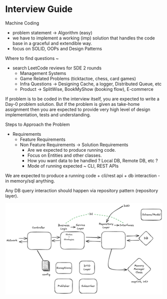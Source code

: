 # Interview Guide

Machine Coding

- problem statement -> Algorithm (easy)
- we have to implement a working (imp) solution that handles the code base in a graceful and extendible way.
- focus on SOLID, OOPs and Design Patterns

Where to find questions ~ 

- search LeetCode reviews for SDE 2 rounds
    - Management Systems
    - Game Related Problems (ticktactoe, chess, card games)
    - Infra Questions -> Designing Cache, a logger, Distributed Queue, etc
    - Product -> SplitWise, BookMyShow (booking flow), E-commerce

If problem is to be coded in the interview itself, you are expected to write a Day-0 problem solution. 
But if the problem is given as take-home assignment then you are expected to provide very high level of design implementation, tests and understanding.

Steps to Approach the Problem

- Requirements
    - Feature Requirements
    - Non Feature Requirements -> Solution Requirements
        - Are we expected to produce running code.
        - Focus on Entities and other classes.
        - How you want data to be handled ? Local DB, Remote DB, etc ?
        - Mode of running expected ~ CLI, REST APIs

We are expected to produce a running code + cli/rest api + db interaction - in memory/sql anything.

Any DB query interaction should happen via repository pattern (repository layer).

![](assets/Pasted%20image%2020250921233038.png)



